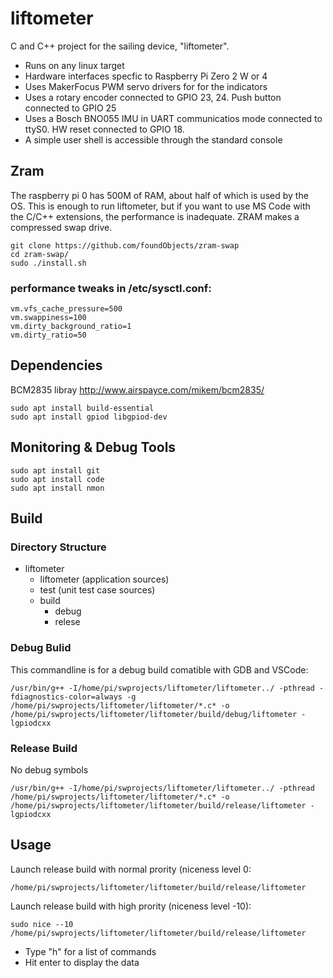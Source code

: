 # liftometer
C and C++ project for the  sailing device, "liftometer". 

- Runs on any linux target
- Hardware interfaces specfic to Raspberry Pi Zero 2 W or 4
- Uses MakerFocus PWM servo drivers for for the indicators
- Uses a rotary encoder connected to GPIO 23, 24. Push button connected to GPIO 25
- Uses a Bosch BNO055 IMU in UART communicatios mode connected to ttyS0. HW reset connected to GPIO 18.
- A simple user shell is accessible through the standard console
## Zram
The raspberry pi 0 has 500M of RAM, about half of which is used by the OS. This is enough to run liftometer, but if you want to use MS Code with the C/C++ extensions, the performance is inadequate. ZRAM makes a compressed swap drive.
```
git clone https://github.com/foundObjects/zram-swap
cd zram-swap/
sudo ./install.sh
```
### performance tweaks in /etc/sysctl.conf:
```
vm.vfs_cache_pressure=500
vm.swappiness=100
vm.dirty_background_ratio=1
vm.dirty_ratio=50
```
## Dependencies
BCM2835 libray
http://www.airspayce.com/mikem/bcm2835/
```
sudo apt install build-essential
sudo apt install gpiod libgpiod-dev
````
## Monitoring & Debug Tools
```
sudo apt install git
sudo apt install code
sudo apt install nmon
```
## Build
### Directory Structure
* liftometer
  * liftometer (application sources)
  * test (unit test case sources)
  * build
     * debug
     * relese
### Debug Bulid
This commandline is for a debug build comatible with GDB and VSCode:
```
/usr/bin/g++ -I/home/pi/swprojects/liftometer/liftometer../ -pthread -fdiagnostics-color=always -g /home/pi/swprojects/liftometer/liftometer/*.c* -o /home/pi/swprojects/liftometer/liftometer/build/debug/liftometer -lgpiodcxx
```
### Release Build
No debug symbols
```
/usr/bin/g++ -I/home/pi/swprojects/liftometer/liftometer../ -pthread /home/pi/swprojects/liftometer/liftometer/*.c* -o /home/pi/swprojects/liftometer/liftometer/build/release/liftometer -lgpiodcxx
```
## Usage
Launch release build with normal prority (niceness level 0:
```
/home/pi/swprojects/liftometer/liftometer/build/release/liftometer
```
Launch release build with high prority (niceness level -10):
```
sudo nice --10 /home/pi/swprojects/liftometer/liftometer/build/release/liftometer
```
* Type "h" for a list of commands
* Hit enter to display the data


